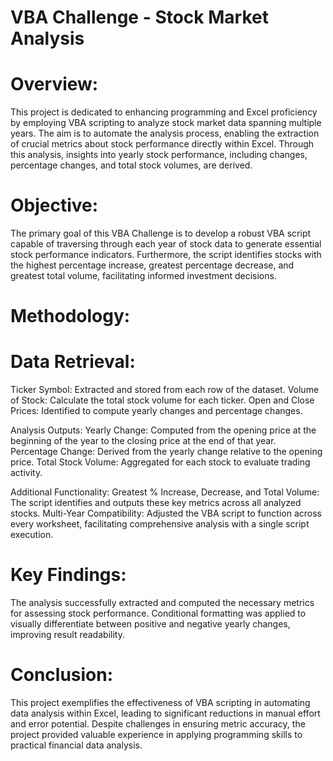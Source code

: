 # VBA Challenge - Stock Market Analysis

# Overview:
This project is dedicated to enhancing programming and Excel proficiency by employing VBA scripting to analyze stock market data spanning multiple years. The aim is to automate the analysis process, enabling the extraction of crucial metrics about stock performance directly within Excel. Through this analysis, insights into yearly stock performance, including changes, percentage changes, and total stock volumes, are derived.

# Objective:
The primary goal of this VBA Challenge is to develop a robust VBA script capable of traversing through each year of stock data to generate essential stock performance indicators. Furthermore, the script identifies stocks with the highest percentage increase, greatest percentage decrease, and greatest total volume, facilitating informed investment decisions.

# Methodology:
# Data Retrieval:

Ticker Symbol: Extracted and stored from each row of the dataset.
Volume of Stock: Calculate the total stock volume for each ticker.
Open and Close Prices: Identified to compute yearly changes and percentage changes.

Analysis Outputs:
Yearly Change: Computed from the opening price at the beginning of the year to the closing price at the end of that year.
Percentage Change: Derived from the yearly change relative to the opening price.
Total Stock Volume: Aggregated for each stock to evaluate trading activity.

Additional Functionality:
Greatest % Increase, Decrease, and Total Volume: The script identifies and outputs these key metrics across all analyzed stocks.
Multi-Year Compatibility: Adjusted the VBA script to function across every worksheet, facilitating comprehensive analysis with a single script execution.

# Key Findings:
The analysis successfully extracted and computed the necessary metrics for assessing stock performance.
Conditional formatting was applied to visually differentiate between positive and negative yearly changes, improving result readability.

# Conclusion:
This project exemplifies the effectiveness of VBA scripting in automating data analysis within Excel, leading to significant reductions in manual effort and error potential. Despite challenges in ensuring metric accuracy, the project provided valuable experience in applying programming skills to practical financial data analysis.

